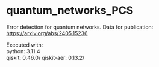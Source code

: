 # quantum_networks_PCS
Error detection for quantum networks. Data for publication:  https://arxiv.org/abs/2405.15236

Executed with:\
python: 3.11.4\
qiskit: 0.46.0\ 
qiskit-aer: 0.13.2\

